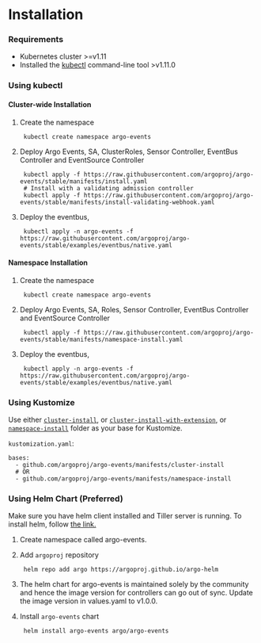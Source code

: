 # Installation

### Requirements

* Kubernetes cluster >=v1.11
* Installed the [kubectl](https://kubernetes.io/docs/tasks/tools/install-kubectl/) command-line tool >v1.11.0

### Using kubectl

#### Cluster-wide Installation

1. Create the namespace

        kubectl create namespace argo-events

2. Deploy Argo Events, SA, ClusterRoles, Sensor Controller, EventBus Controller and EventSource Controller

        kubectl apply -f https://raw.githubusercontent.com/argoproj/argo-events/stable/manifests/install.yaml
        # Install with a validating admission controller
        kubectl apply -f https://raw.githubusercontent.com/argoproj/argo-events/stable/manifests/install-validating-webhook.yaml

3. Deploy the eventbus,

        kubectl apply -n argo-events -f https://raw.githubusercontent.com/argoproj/argo-events/stable/examples/eventbus/native.yaml

#### Namespace Installation

1. Create the namespace

        kubectl create namespace argo-events

2. Deploy Argo Events, SA, Roles, Sensor Controller, EventBus Controller and EventSource Controller

        kubectl apply -f https://raw.githubusercontent.com/argoproj/argo-events/stable/manifests/namespace-install.yaml

3. Deploy the eventbus,

        kubectl apply -n argo-events -f https://raw.githubusercontent.com/argoproj/argo-events/stable/examples/eventbus/native.yaml        


### Using Kustomize

Use either [`cluster-install`](https://github.com/argoproj/argo-events/tree/stable/manifests/cluster-install), or [`cluster-install-with-extension`](https://github.com/argoproj/argo-events/tree/stable/manifests/cluster-install-with-extension), or [`namespace-install`](https://github.com/argoproj/argo-events/tree/stable/manifests/namespace-install) folder as your base for Kustomize.

`kustomization.yaml`:

    bases:
      - github.com/argoproj/argo-events/manifests/cluster-install
      # OR
      - github.com/argoproj/argo-events/manifests/namespace-install

### Using Helm Chart (Preferred)

Make sure you have helm client installed and Tiller server is running. To install helm, follow <a href="https://docs.helm.sh/using_helm/">the link.</a>

1. Create namespace called argo-events.

1. Add `argoproj` repository

        helm repo add argo https://argoproj.github.io/argo-helm

1. The helm chart for argo-events is maintained solely by the community and hence the image version for controllers can go out of sync.
   Update the image version in values.yaml to v1.0.0.

1. Install `argo-events` chart

        helm install argo-events argo/argo-events